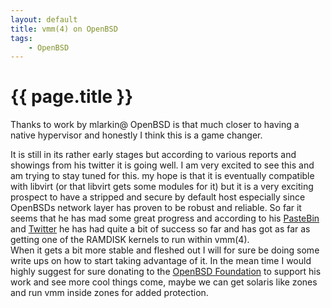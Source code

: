 ```yaml
---
layout: default
title: vmm(4) on OpenBSD
tags: 
    - OpenBSD
---
```

# {{ page.title }}  

Thanks to work by mlarkin@ OpenBSD is that much closer to having a native hypervisor and honestly I think this is a
game changer.

<!--more-->

It is still in its rather early stages but according to various reports and showings from his
twitter it is going well. I am very excited to see this and am trying to stay tuned for this.
my hope is that it is eventually compatible with libvirt (or that libvirt gets some modules
for it) but it is a very exciting prospect to have a stripped and secure by default host especially
since OpenBSDs network layer has proven to be robust and reliable.
So far it seems that he has mad some great progress and according to his [PasteBin](http://pastebin.com/B6bs3FB4) and 
[Twitter](https://twitter.com/mlarkin2012/status/640755032875360256) he has had quite a bit of success so far and has got as far as getting one of the RAMDISK kernels to run within vmm(4).  
When it gets a bit more stable and fleshed out I will for sure be doing some write ups on how to start taking advantage of it. In the mean time I would highly suggest 
for sure donating to the [OpenBSD Foundation](http://www.openbsdfoundation.org/) to support his work and see more cool things come, maybe we can get solaris like zones and run 
vmm inside zones for added protection.

